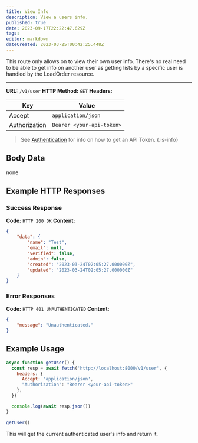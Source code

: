 ```yaml
---
title: View Info
description: View a users info.
published: true
date: 2023-09-17T22:22:47.629Z
tags: 
editor: markdown
dateCreated: 2023-03-25T00:42:25.448Z
---
```


This route only allows on to view their own user info. There's no real need to be able to get info on another user as getting lists by a specific user is handled by the LoadOrder resource.

___


**URL:** `/v1/user`
**HTTP Method:** `GET`
**Headers:**

| Key | Value |
|-----|-------|
| Accept | `application/json` |
| Authorization | `Bearer <your-api-token>` |

> See [Authentication](/authentication) for info on how to get an API Token.
{.is-info}

## Body Data

none

## Example HTTP Responses

### Success Response

**Code:** `HTTP 200 OK`
**Content:**

```json
{
    "data": {
        "name": "Test",
        "email": null,
        "verified": false,
        "admin": false,
        "created": "2023-03-24T02:05:27.000000Z",
        "updated": "2023-03-24T02:05:27.000000Z"
    }
}
```

### Error Responses

**Code:** `HTTP 401 UNAUTHENTICATED`
**Content:**
```json
{
    "message": "Unauthenticated."
}
```

## Example Usage


```js
async function getUser() {
  const resp = await fetch('http://localhost:8000/v1/user', {
    headers: {
      Accept: 'application/json',
      "Authorization": "Bearer <your-api-token>"
    },
  })

  console.log(await resp.json())
}

getUser()
```

This will get the current authenticated user's info and return it.